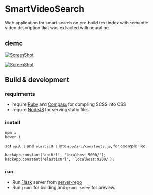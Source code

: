 # SmartVideoSearch

Web application for smart search on pre-build text index with semantic video description that was extracted with neural net

## demo

[![ScreenShot](http://res.cloudinary.com/dzsjwgjii/image/upload/v1482098941/smart-video-search-3.png)](https://youtu.be/Reno6eurbxg)

[![ScreenShot](http://res.cloudinary.com/dzsjwgjii/image/upload/v1482098794/smart-video-search-2.png)](https://youtu.be/iiCt_-4yxIU)


## Build & development

### requirments

* require [Ruby](https://www.ruby-lang.org) and [Compass](http://compass-style.org/) for compiling SCSS into CSS
* require [NodeJS](https://nodejs.org) for serving static files

### install
```
npm i
bower i
```

set `apiUrl` and `elasticUrl` into `app/src/constants.js`, for example like:

```
hackApp.constant('apiUrl', 'localhost:5000/');
hackApp.constant('elasticUrl', 'localhost:9200/');
```

### run

* Run [Flask](http://flask.pocoo.org/) server from [server-repo](https://github.com/Drapegnik/hackathon-flask-server)
* Run `grunt` for building and `grunt serve` for preview.
